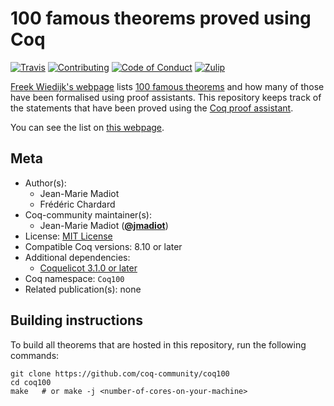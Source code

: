 # 100 famous theorems proved using Coq

[![Travis][travis-shield]][travis-link]
[![Contributing][contributing-shield]][contributing-link]
[![Code of Conduct][conduct-shield]][conduct-link]
[![Zulip][zulip-shield]][zulip-link]

[travis-shield]: https://travis-ci.com/coq-community/coq100.svg?branch=master
[travis-link]: https://travis-ci.com/coq-community/coq100/builds

[contributing-shield]: https://img.shields.io/badge/contributions-welcome-%23f7931e.svg
[contributing-link]: https://github.com/coq-community/manifesto/blob/master/CONTRIBUTING.md

[conduct-shield]: https://img.shields.io/badge/%E2%9D%A4-code%20of%20conduct-%23f15a24.svg
[conduct-link]: https://github.com/coq-community/manifesto/blob/master/CODE_OF_CONDUCT.md

[zulip-shield]: https://img.shields.io/badge/chat-on%20zulip-%23c1272d.svg
[zulip-link]: https://coq.zulipchat.com/#narrow/stream/237663-coq-community-devs.20.26.20users



[Freek Wiedijk's webpage](http://www.cs.ru.nl/~freek/100/) lists
[100 famous theorems](http://pirate.shu.edu/~kahlnath/Top100.html)
and how many of those have been formalised using proof assistants.
This repository keeps track of the statements that have been proved
using the [Coq proof assistant](https://coq.inria.fr/).

You can see the list on [this webpage](https://madiot.fr/coq100).

## Meta

- Author(s):
  - Jean-Marie Madiot
  - Frédéric Chardard
- Coq-community maintainer(s):
  - Jean-Marie Madiot ([**@jmadiot**](https://github.com/jmadiot))
- License: [MIT License](LICENSE)
- Compatible Coq versions: 8.10 or later
- Additional dependencies:
  - [Coquelicot 3.1.0 or later](http://coquelicot.saclay.inria.fr)
- Coq namespace: `Coq100`
- Related publication(s): none

## Building instructions

To build all theorems that are hosted in this repository,
run the following commands:

``` shell
git clone https://github.com/coq-community/coq100
cd coq100
make   # or make -j <number-of-cores-on-your-machine>
```


